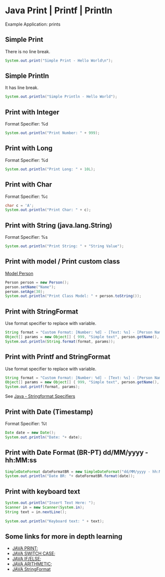 # Java Print | Printf | Println


Example Application: prints

## Simple Print

There is no line break.

```java
System.out.print("Simple Print - Hello World\n");
```

## Simple Println

It has line break.

```java
System.out.println("Simple Println - Hello World");
```


## Print with Integer

Format Specifier: %d

```java
System.out.println("Print Number: " + 999);
```


## Print with Long

Format Specifier: %d

```java
System.out.println("Print Long: " + 10L);
```

## Print with Char

Format Specifier: %c

```java
char c = 'A';
System.out.println("Print Char: " + c);
```
		
## Print with String (java.lang.String)

Format Specifier: %s

```java
System.out.println("Print String: " + "String Value");
```

## Print with model / Print custom class

[Model Person](/src/model/Person.java)
```java
Person person = new Person();
person.setName("Name");
person.setAge(30);
System.out.println("Print Class Model: " + person.toString());
```

## Print with StringFormat

Use format specifier to replace with variable.

```java
String format = "Custom Format: [Number: %d] - [Text: %s] - [Person Name: %s, Person Age: %d]";
Object[] params = new Object[] { 999, "Simple text", person.getName(), person.getAge() };
System.out.println(String.format(format, params));
```
		
## Print with Printf and StringFormat

Use format specifier to replace with variable.

```java
String format = "Custom Format: [Number: %d] - [Text: %s] - [Person Name: %s, Person Age: %d]";
Object[] params = new Object[] { 999, "Simple text", person.getName(), person.getAge() };
System.out.printf(format, params);
```

See [Java - Stringformat Specifiers](https://github.com/fefong/java_variables/blob/master/README.md#java-string-format-specifiers)
		
		
## Print with Date (Timestamp)

Format Specifier: %t

```java
Date date = new Date();
System.out.println("Date: "+ date);
```
		
## Print with Date Format (BR-PT) dd/MM/yyyy - hh:MM:ss
```java
SimpleDateFormat dateFormatBR = new SimpleDateFormat("dd/MM/yyyy - hh:MM:ss");
System.out.println("Date BR: "+ dateFormatBR.format(date));
```
		
## Print with keyboard text
```java
System.out.println("Insert Text Here: ");
Scanner in = new Scanner(System.in);
String text = in.nextLine();
	
System.out.println("Keyboard text: " + text);
```
		
## Some links for more in depth learning

* [JAVA PRINT](https://github.com/fefong/java_print);
* [JAVA SWITCH CASE](https://github.com/fefong/java_switch);
* [JAVA IF/ELSE](https://github.com/fefong/java_ifElse);
* [JAVA ARITHMETIC](https://github.com/fefong/java_calculator);
* [JAVA StringFormat](https://github.com/fefong/java_variables/blob/master/README.md#java-string-format-specifiers)
